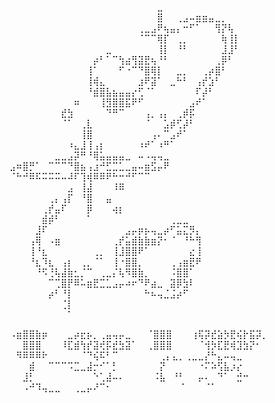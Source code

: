 ⠀⠀⠀⠀⠀⠀⠀⠀⠀⠀⠀⠀⠀⠀⠀⠀⠀⠀⠀⠀⠀⠀⠀⣀⠀⠀⠀⠀⠀⠀⠀⠀⠀⠀⠀⠀
⠀⠀⠀⠀⠀⠀⠀⠀⠀⠀⠀⠀⠀⠀⠀⠀⠀⠀⠀⠀⠀⠀⠀⣿⠀⠀⢀⣠⠤⣶⣶⣤⣀⡀⠀⠀
⠀⠀⠀⠀⠀⠀⠀⠀⠀⠀⠀⠀⠀⠀⠀⠀⠀⠀⠀⠀⢀⣀⣠⠟⢦⣤⡄⠒⠋⠁⠀⠀⢻⡝⢧⠀
⠀⠀⠀⠀⠀⠀⠀⠀⠀⠀⠀⠀⠀⠀⠀⠀⠀⠀⠀⠀⠈⠉⠉⢿⡏⠀⢀⡀⠀⠀⠀⠀⠀⢷⢸⡇
⠀⠀⠀⠀⠀⠀⠀⠀⠀⠀⠀⠀⠀⠀⠀⣀⠀⠀⠀⠀⠀⠀⠀⢸⡇⠀⠘⠃⠀⠀⠀⠀⠀⣸⣸⠃
⠀⠀⠀⠀⠀⠀⠀⠀⠀⠀⠀⠀⠀⡴⠃⠁⠉⢳⣴⢻⣽⣟⢦⠘⠃⠀⠀⠀⠀⠀⠀⠀⢀⡿⠃⠀
⠀⠀⠀⠀⠀⠀⠀⠀⠀⠀⠀⠀⢸⠁⠀⠀⠀⠋⠐⠉⠙⣿⢿⡇⠀⠀⣀⡀⠀⠀⢀⡴⣿⠃⠀⠀
⠀⠀⠀⠀⠀⠀⠀⠀⠀⠀⠀⠀⢸⢾⣄⠀⠀⠀⠀⠀⣰⠟⣽⠁⠀⣀⠓⠃⠀⢠⡞⣱⠃⠀⠀⠀
⠀⠀⠀⠀⠀⠀⠀⠀⠀⠀⠀⠀⠘⣾⣿⣧⣦⣤⣤⡔⢋⠈⠁⠀⠀⠀⠀⠀⠀⠏⡼⠃⠀⠀⠀⠀
⠀⠀⠀⠀⠀⠀⠀⠀⠀⠀⠶⠀⠀⠀⢸⣻⣿⣿⣯⠟⠋⠀⠀⠀⠀⠀⠀⠀⣠⠞⠁⠀⠀⠀⠀⠀
⠀⠀⠀⠀⠀⠀⠀⠀⣞⣳⠀⠀⠀⠀⠀⠙⠛⠉⠀⠀⠀⢠⡀⢠⡄⠀⢀⡾⡯⠀⠀⠀⠀⠀⠀⠀
⠀⠀⠀⠀⠀⠀⠀⠀⠈⠁⠀⢀⣇⠀⠀⠀⠀⠀⠀⠀⠀⠈⠀⠀⣡⡾⢋⡼⠃⠀⠀⠀⠀⠀⠀⠀
⠀⠀⠀⠀⠀⠀⠀⠀⠀⠀⠀⢸⣿⠀⠀⠀⠀⠀⠀⠀⠀⠀⢠⠄⠉⣠⠞⠁⠀⠀⠀⠀⠀⠀⠀⠀
⠀⠀⠀⠀⠀⠀⠀⠀⠀⠰⣄⣸⢸⢠⡆⠀⠀⠀⠀⠀⠰⠞⠁⠰⠛⠁⠀⠀⠀⠀⠀⠀⠀⠀⠀⠀
⠀⠀⠀⠀⠀⠀⠀⣀⣀⣠⡽⠛⠘⢿⣥⣤⣤⣤⣀⠀⠤⠠⢤⢤⣀⠀⠀⠀⠀⠀⠀⠀⠀⠀⠀⠀
⣠⠶⣿⡛⠁⠀⠉⠉⠉⠙⣿⣦⢠⣰⠚⣋⣉⣁⣀⣤⠤⣶⣫⡤⠟⠀⠀⠀⠀⠀⠀⠀⠀⠀⠀⠀
⠈⠓⠚⠿⠯⠭⠭⠭⠤⠼⠏⢹⢾⠿⠿⠟⠓⠒⠚⠋⠉⠉⠀⠀⠀⠀⠀⠀⠀⠀⠀⠀⠀⠀⠀⠀
⠀⠀⠀⠀⠀⠀⠀⠀⠀⣠⠀⢸⣼⠀⠀⠀⠸⠿⠀⠀⠀⠀⠀⠀⠀⠀⠀⠀⠀⠀⠀⠀⠀⠀⠀⠀
⠀⠀⠀⠀⠀⠀⢀⡄⢠⡏⠀⠘⣿⠀⠀⣤⠀⠀⠀⠀⠀⠀⠀⠀⠀⠀⠀⠀⠀⠀⠀⠀⠀⠀⠀⠀
⠀⠀⠀⠀⠀⢀⡞⣤⠏⠀⠀⠀⡿⠀⠀⠀⢴⡆⠀⠀⠀⠀⠀⠀⠀⠀⠀⠀⠀⠀⠀⠀⠀⠀⠀⠀
⠀⠀⠀⠀⠀⣾⡾⠃⠀⠀⠀⠀⠁⠀⠀⠀⠀⠀⠀⠀⠀⠀⠀⠀⠀⢀⣀⣀⠀⠀⠀⠀⠀⠀⠀⠀
⠀⠀⠀⠀⣸⠏⠀⠀⠀⠀⠀⠀⠀⠀⠀⠀⠀⠀⣠⡤⡶⡦⢤⣀⡴⠋⣥⣍⡻⡄⠀⠀⠀⠀⠀⠀
⠀⠀⠀⢠⢿⠀⠠⣶⠀⠀⠀⠀⠀⠀⠀⠀⢀⡞⣥⣾⣷⣷⣶⡝⠂⠈⠀⠘⠓⢻⠀⠀⠀⠀⠀⠀
⠀⠀⠀⢸⠘⣆⠀⠀⠀⠀⠀⠀⠀⢀⡀⠀⢸⣸⣿⣿⠟⠁⠀⠀⠀⠀⠀⠀⣔⢸⠀⠀⠀⠀⠀⠀
⠀⠀⠀⠘⣆⠹⣆⠀⢠⡆⠀⢀⡀⠈⠁⠀⢸⠐⣿⣿⡀⠀⠀⠀⠀⢀⢠⣶⣟⠟⠀⠀⠀⠀⠀⠀
⠀⠀⠀⠀⠘⠫⢘⢧⣼⣷⣂⡈⠉⠀⢀⣀⡌⢧⠻⣿⣷⡀⠀⠀⠀⠨⣿⣿⠁⠀⠀⠀⠀⠀⠀⠀
⠀⠀⠀⠀⠀⠀⠉⢉⣿⡟⠿⠥⣶⣟⣉⣁⣠⡤⠴⠖⠙⠟⣴⣀⠀⣽⡿⣳⠇⠀⠀⠀⠀⠀⠀⠀
⠀⠀⠀⠀⠀⠀⡴⠃⠘⡇⠀⠀⠀⠀⠀⠀⠀⠀⠀⠀⠀⠓⠦⢤⣈⣨⡴⠋⠀⠀⠀⠀⠀⠀⠀⠀
⠀⠀⠀⠀⠀⠀⠀⠀⢈⡇⠀⠀⠀⠀⠀⠀⠀⠀⠀⠀⠀⠀⠀⠀⠀⠀⠀⠀⠀⠀⠀⠀⠀⠀⠀⠀
⠀⠀⠀⠀⠀⠀⠀⠀⠀⠁⠀⠀⠀⠀⠀⠀⠀⠀⠀⠀⠀⠀⠀⠀⠀⠀⠀⠀⠀⠀⠀⠀⠀⠀⠀⠀


⠠⣶⣿⣿⣷⡶⠀⠀⠀⣀⡴⣖⡦⡀⢀⣤⢤⡤⣀⠀
⠀⠈⣿⣿⣿⠀⠀⠀⢰⢯⡽⣞⣵⡳⣟⢮⡗⣯⡽⡀
⠀⠀⣿⣿⣿⠀⠀⠀⠸⣏⣾⢳⡞⣽⢞⡯⣞⣳⣽⠁
⠀⢀⣿⣿⣿⠀⠀⠀⠀⠈⢺⡳⣏⣟⢾⣹⣳⡝⠂⠀
⠀⠻⠿⠿⠿⠗⠀⠀⠀⠀⠀⠈⠙⢮⠯⠃⠉⠀⠀⠀
⠀⠀⠀⢀⡄⣄⡀⢀⣀⣀⡜⠓⣄⠤⢤⣀⠀⠀⠀⠀
⠀⠀⠀⣾⠀⠀⠉⠉⠉⠩⣉⣀⣼⡒⠊⠁⡃⠀⠀⠀
⠀⠀⠀⡝⠀⠀⠀⠀⠀⠐⠍⠵⢫⣧⡰⡔⠀⠀⠀⠀
⠀⠀⣸⡃⠀⠀⠀⠀⠀⠀⠀⠀⠀⠑⢁⣼⠤⠄⠀⠀
⠀⠀⠨⣧⠀⠘⠃⠀⠀⡤⠄⠀⠙⠁⠀⣚⠒⠀⠀⠀
⠀⠀⠠⠚⠹⢤⣀⣀⠀⠀⢀⣀⡤⠜⠉⠂⠀⠀⠀
⠀⠀⠀⠀⠀⠀⠀⠈⠀⠀⠀⠈⠁⠀⠀⠀⠀⠀⠀⠀


